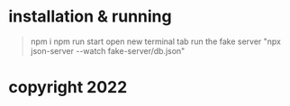 # installation & running

> npm i
> npm run start 
> open new terminal tab run the fake server "npx json-server --watch fake-server/db.json"

# copyright 2022 
